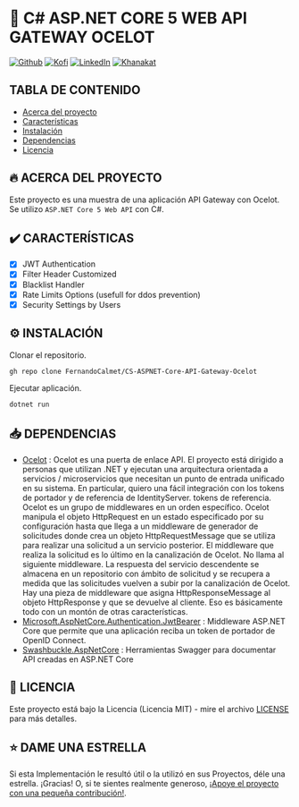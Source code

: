 # 🦄 C# ASP.NET CORE 5 WEB API GATEWAY OCELOT

[![Github][github-shield]][github-url]
[![Kofi][kofi-shield]][kofi-url]
[![LinkedIn][linkedin-shield]][linkedin-url]
[![Khanakat][khanakat-shield]][khanakat-url]

## TABLA DE CONTENIDO

* [Acerca del proyecto](#acerca-del-proyecto)
* [Características](#características)
* [Instalación](#instalación)
* [Dependencias](#dependencias)
* [Licencia](#licencia)

## 🔥 ACERCA DEL PROYECTO

Este proyecto es una muestra de una aplicación API Gateway con Ocelot. Se utilizo ``ASP.NET Core 5 Web API`` con C#.

## ✔️ CARACTERÍSTICAS

- [x] JWT Authentication
- [x] Filter Header Customized
- [x] Blacklist Handler
- [x] Rate Limits Options (usefull for ddos prevention)
- [x] Security Settings by Users

## ⚙️ INSTALACIÓN

Clonar el repositorio.

```bash
gh repo clone FernandoCalmet/CS-ASPNET-Core-API-Gateway-Ocelot
```

Ejecutar aplicación.

```bash
dotnet run
```

## 📥 DEPENDENCIAS

- [Ocelot](https://www.nuget.org/packages/Ocelot/) : Ocelot es una puerta de enlace API. El proyecto está dirigido a personas que utilizan .NET y ejecutan una arquitectura orientada a servicios / microservicios que necesitan un punto de entrada unificado en su sistema. En particular, quiero una fácil integración con los tokens de portador y de referencia de IdentityServer. tokens de referencia. Ocelot es un grupo de middlewares en un orden específico. Ocelot manipula el objeto HttpRequest en un estado especificado por su configuración hasta que llega a un middleware de generador de solicitudes donde crea un objeto HttpRequestMessage que se utiliza para realizar una solicitud a un servicio posterior. El middleware que realiza la solicitud es lo último en la canalización de Ocelot. No llama al siguiente middleware. La respuesta del servicio descendente se almacena en un repositorio con ámbito de solicitud y se recupera a medida que las solicitudes vuelven a subir por la canalización de Ocelot. Hay una pieza de middleware que asigna HttpResponseMessage al objeto HttpResponse y que se devuelve al cliente. Eso es básicamente todo con un montón de otras características.
- [Microsoft.AspNetCore.Authentication.JwtBearer](https://www.nuget.org/packages/Microsoft.AspNetCore.Authentication.JwtBearer/) : Middleware ASP.NET Core que permite que una aplicación reciba un token de portador de OpenID Connect.
- [Swashbuckle.AspNetCore](https://www.nuget.org/packages/Swashbuckle.AspNetCore/) : Herramientas Swagger para documentar API creadas en ASP.NET Core

## 📄 LICENCIA

Este proyecto está bajo la Licencia (Licencia MIT) - mire el archivo [LICENSE](LICENSE) para más detalles.

## ⭐️ DAME UNA ESTRELLA

Si esta Implementación le resultó útil o la utilizó en sus Proyectos, déle una estrella. ¡Gracias! O, si te sientes realmente generoso, [¡Apoye el proyecto con una pequeña contribución!](https://ko-fi.com/fernandocalmet).

<!--- reference style links --->
[github-shield]: https://img.shields.io/badge/-@fernandocalmet-%23181717?style=flat-square&logo=github
[github-url]: https://github.com/fernandocalmet
[kofi-shield]: https://img.shields.io/badge/-@fernandocalmet-%231DA1F2?style=flat-square&logo=kofi&logoColor=ff5f5f
[kofi-url]: https://ko-fi.com/fernandocalmet
[linkedin-shield]: https://img.shields.io/badge/-fernandocalmet-blue?style=flat-square&logo=Linkedin&logoColor=white&link=https://www.linkedin.com/in/fernandocalmet
[linkedin-url]: https://www.linkedin.com/in/fernandocalmet
[khanakat-shield]: https://img.shields.io/badge/khanakat.com-brightgreen?style=flat-square
[khanakat-url]: https://khanakat.com